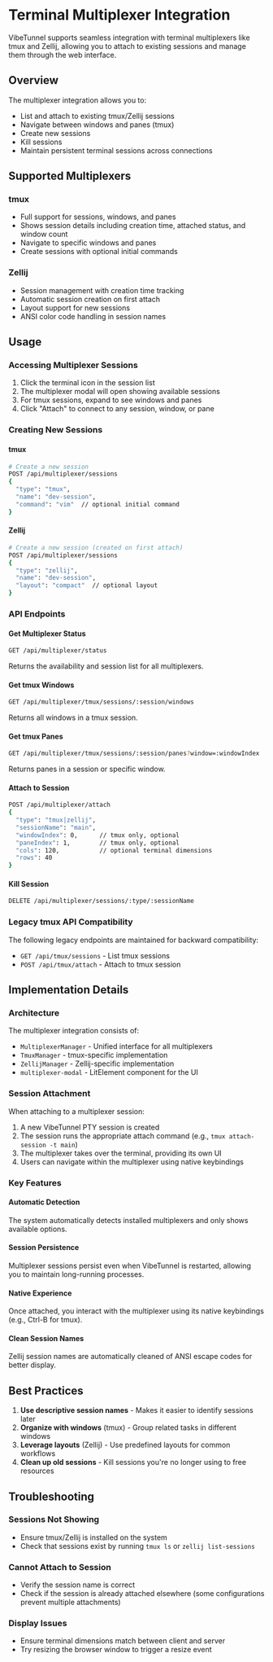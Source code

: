 # Terminal Multiplexer Integration

VibeTunnel supports seamless integration with terminal multiplexers like tmux and Zellij, allowing you to attach to existing sessions and manage them through the web interface.

## Overview

The multiplexer integration allows you to:
- List and attach to existing tmux/Zellij sessions
- Navigate between windows and panes (tmux)
- Create new sessions
- Kill sessions
- Maintain persistent terminal sessions across connections

## Supported Multiplexers

### tmux
- Full support for sessions, windows, and panes
- Shows session details including creation time, attached status, and window count
- Navigate to specific windows and panes
- Create sessions with optional initial commands

### Zellij
- Session management with creation time tracking
- Automatic session creation on first attach
- Layout support for new sessions
- ANSI color code handling in session names

## Usage

### Accessing Multiplexer Sessions

1. Click the terminal icon in the session list
2. The multiplexer modal will open showing available sessions
3. For tmux sessions, expand to see windows and panes
4. Click "Attach" to connect to any session, window, or pane

### Creating New Sessions

#### tmux
```bash
# Create a new session
POST /api/multiplexer/sessions
{
  "type": "tmux",
  "name": "dev-session",
  "command": "vim"  // optional initial command
}
```

#### Zellij
```bash
# Create a new session (created on first attach)
POST /api/multiplexer/sessions
{
  "type": "zellij",
  "name": "dev-session",
  "layout": "compact"  // optional layout
}
```

### API Endpoints

#### Get Multiplexer Status
```bash
GET /api/multiplexer/status
```
Returns the availability and session list for all multiplexers.

#### Get tmux Windows
```bash
GET /api/multiplexer/tmux/sessions/:session/windows
```
Returns all windows in a tmux session.

#### Get tmux Panes
```bash
GET /api/multiplexer/tmux/sessions/:session/panes?window=:windowIndex
```
Returns panes in a session or specific window.

#### Attach to Session
```bash
POST /api/multiplexer/attach
{
  "type": "tmux|zellij",
  "sessionName": "main",
  "windowIndex": 0,      // tmux only, optional
  "paneIndex": 1,        // tmux only, optional
  "cols": 120,           // optional terminal dimensions
  "rows": 40
}
```

#### Kill Session
```bash
DELETE /api/multiplexer/sessions/:type/:sessionName
```

### Legacy tmux API Compatibility

The following legacy endpoints are maintained for backward compatibility:
- `GET /api/tmux/sessions` - List tmux sessions
- `POST /api/tmux/attach` - Attach to tmux session

## Implementation Details

### Architecture

The multiplexer integration consists of:
- `MultiplexerManager` - Unified interface for all multiplexers
- `TmuxManager` - tmux-specific implementation
- `ZellijManager` - Zellij-specific implementation
- `multiplexer-modal` - LitElement component for the UI

### Session Attachment

When attaching to a multiplexer session:
1. A new VibeTunnel PTY session is created
2. The session runs the appropriate attach command (e.g., `tmux attach-session -t main`)
3. The multiplexer takes over the terminal, providing its own UI
4. Users can navigate within the multiplexer using native keybindings

### Key Features

#### Automatic Detection
The system automatically detects installed multiplexers and only shows available options.

#### Session Persistence
Multiplexer sessions persist even when VibeTunnel is restarted, allowing you to maintain long-running processes.

#### Native Experience
Once attached, you interact with the multiplexer using its native keybindings (e.g., Ctrl-B for tmux).

#### Clean Session Names
Zellij session names are automatically cleaned of ANSI escape codes for better display.

## Best Practices

1. **Use descriptive session names** - Makes it easier to identify sessions later
2. **Organize with windows** (tmux) - Group related tasks in different windows
3. **Leverage layouts** (Zellij) - Use predefined layouts for common workflows
4. **Clean up old sessions** - Kill sessions you're no longer using to free resources

## Troubleshooting

### Sessions Not Showing
- Ensure tmux/Zellij is installed on the system
- Check that sessions exist by running `tmux ls` or `zellij list-sessions`

### Cannot Attach to Session
- Verify the session name is correct
- Check if the session is already attached elsewhere (some configurations prevent multiple attachments)

### Display Issues
- Ensure terminal dimensions match between client and server
- Try resizing the browser window to trigger a resize event